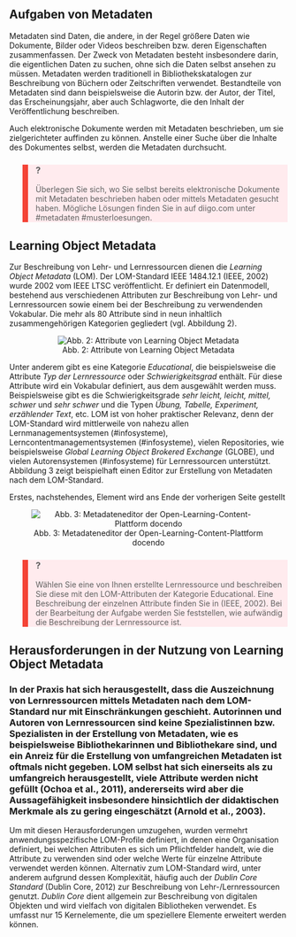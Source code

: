 <!-- filename: 02_Metadaten.md -->
<!-- title: Metadaten -->

## Aufgaben von Metadaten

Metadaten sind Daten, die andere, in der Regel größere Daten wie Dokumente, Bilder oder Videos beschreiben bzw. deren Eigenschaften zusammenfassen. Der Zweck von Metadaten besteht insbesondere darin, die eigentlichen Daten zu suchen, ohne sich die Daten selbst ansehen zu müssen. Metadaten werden traditionell in Bibliothekskatalogen zur Beschreibung von Büchern oder Zeitschriften verwendet. Bestandteile von Metadaten sind dann beispielsweise die Autorin bzw. der Autor, der Titel, das Erscheinungsjahr, aber auch Schlagworte, die den Inhalt der Veröffentlichung beschreiben.

Auch elektronische Dokumente werden mit Metadaten beschrieben, um sie zielgerichteter auffinden zu können. Anstelle einer Suche über die Inhalte des Dokumentes selbst, werden die Metadaten durchsucht.

<blockquote style="background: #FFEBEE; border-left: 10px solid #F44336">

### ?

Überlegen Sie sich, wo Sie selbst bereits elektronische Dokumente mit Metadaten beschrieben haben oder mittels Metadaten gesucht haben. Mögliche Lösungen finden Sie in auf diigo.com unter #metadaten #musterloesungen.

</blockquote>

## Learning Object Metadata

Zur Beschreibung von Lehr- und Lernressourcen dienen die *Learning Object Metadata* (LOM). Der LOM-Standard IEEE 1484.12.1 (IEEE, 2002) wurde 2002 vom IEEE LTSC veröffentlicht. Er definiert ein Datenmodell, bestehend aus verschiedenen Attributen zur Beschreibung von Lehr- und Lernressourcen sowie einem bei der Beschreibung zu verwendenden Vokabular. Die mehr als 80 Attribute sind in neun inhaltlich zusammengehörigen Kategorien gegliedert (vgl. Abbildung 2).

<center><figure>
  <img src="https://raw.githubusercontent.com/ed-tech-at/L3T/refs/heads/main/10_Standards_fuer_Lehr-_und_Lerntechnologien/img/02_Attribute_von_Learning_Object_Metadata.jpg" alt="Abb. 2: Attribute von Learning Object Metadata">
  <figcaption>Abb. 2: Attribute von Learning Object Metadata</figcaption>
</figure></center>


Unter anderem gibt es eine Kategorie *Educational*, die beispielsweise die Attribute *Typ der Lernressource* oder *Schwierigkeitsgrad* enthält. Für diese Attribute wird ein Vokabular definiert, aus dem ausgewählt werden muss. Beispielsweise gibt es die Schwierigkeitsgrade *sehr leicht, leicht, mittel, schwer* und *sehr schwer* und die Typen *Übung, Tabelle, Experiment, erzählender Text*, etc. LOM ist von hoher praktischer Relevanz, denn der LOM-Standard wird mittlerweile von nahezu allen Lernmanagementsystemen (#infosysteme), Lerncontentmanagementsystemen (#infosysteme), vielen Repositories, wie beispielsweise *Global Learning Object Brokered Exchange* (GLOBE), und vielen Autorensystemen (#infosysteme) für Lernressourcen unterstützt. Abbildung 3 zeigt beispielhaft einen Editor zur Erstellung von Metadaten nach dem LOM-Standard.

Erstes, nachstehendes, Element wird ans Ende der vorherigen Seite gestellt

<center><figure>
  <img src="https://raw.githubusercontent.com/ed-tech-at/L3T/refs/heads/main/10_Standards_fuer_Lehr-_und_Lerntechnologien/img/03_Metadateneditor_der_OpenLearningContentPlattform_docendo.jpg" alt="Abb. 3: Metadateneditor der Open-Learning-Content-Plattform docendo">
  <figcaption>Abb. 3: Metadateneditor der Open-Learning-Content-Plattform docendo</figcaption>
</figure></center>


<blockquote style="background: #FFEBEE; border-left: 10px solid #F44336">

### ?

Wählen Sie eine von Ihnen erstellte Lernressource und beschreiben Sie diese mit den LOM-Attributen der Kategorie Educational. Eine Beschreibung der einzelnen Attribute finden Sie in (IEEE, 2002). Bei der Bearbeitung der Aufgabe werden Sie feststellen, wie aufwändig die Beschreibung der Lernressource ist.

</blockquote>

## Herausforderungen in der Nutzung von Learning Object Metadata

### In der Praxis hat sich herausgestellt, dass die Auszeichnung von Lernressourcen mittels Metadaten nach dem LOM-Standard nur mit Einschränkungen geschieht. Autorinnen und Autoren von Lernressourcen sind keine Spezialistinnen bzw. Spezialisten in der Erstellung von Metadaten, wie es beispielsweise Bibliothekarinnen und Bibliothekare sind, und ein Anreiz für die Erstellung von umfangreichen Metadaten ist oftmals nicht gegeben. LOM selbst hat sich einerseits als zu umfangreich herausgestellt, viele Attribute werden nicht gefüllt (Ochoa et al., 2011), andererseits wird aber die Aussagefähigkeit insbesondere hinsichtlich der didaktischen Merkmale als zu gering eingeschätzt (Arnold et al., 2003).

Um mit diesen Herausforderungen umzugehen, wurden vermehrt anwendungsspezifische LOM-Profile definiert, in denen eine Organisation definiert, bei welchen Attributen es sich um Pflichtfelder handelt, wie die Attribute zu verwenden sind oder welche Werte für einzelne Attribute verwendet werden können. Alternativ zum LOM-Standard wird, unter anderem aufgrund dessen Komplexität, häufig auch der *Dublin Core Standard* (Dublin Core, 2012) zur Beschreibung von Lehr-/Lernressourcen genutzt. *Dublin Core* dient allgemein zur Beschreibung von digitalen Objekten und wird vielfach von digitalen Bibliotheken verwendet. Es umfasst nur 15 Kernelemente, die um speziellere Elemente erweitert werden können.
